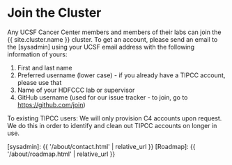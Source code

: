 # Join the Cluster

Any UCSF Cancer Center members and members of their labs can join the {{ site.cluster.name }} cluster.  To get an account, please send an email to the [sysadmin] using your UCSF email address with the following information of yours:

1. First and last name
2. Preferred username (lower case) - if you already have a TIPCC account, please use that
3. Name of your HDFCCC lab or supervisor
4. GitHub username (used for our issue tracker - to join, go to <https://github.com/join>)

To existing TIPCC users: We will only provision C4 accounts upon request. We do this in order to identify and clean out TIPCC accounts on longer in use.


[sysadmin]: {{ '/about/contact.html' | relative_url }}
[Roadmap]: {{ '/about/roadmap.html' | relative_url }}
